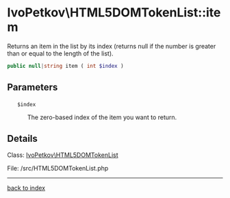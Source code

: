 # IvoPetkov\HTML5DOMTokenList::item

Returns an item in the list by its index (returns null if the number is greater than or equal to the length of the list).

```php
public null|string item ( int $index )
```

## Parameters

&nbsp;&nbsp;&nbsp;&nbsp;&nbsp;&nbsp;`$index`

&nbsp;&nbsp;&nbsp;&nbsp;&nbsp;&nbsp;&nbsp;&nbsp;&nbsp;&nbsp;&nbsp;&nbsp;The zero-based index of the item you want to return.

## Details

Class: [IvoPetkov\HTML5DOMTokenList](ivopetkov.html5domtokenlist.class.md)

File: /src/HTML5DOMTokenList.php

---

[back to index](index.md)

